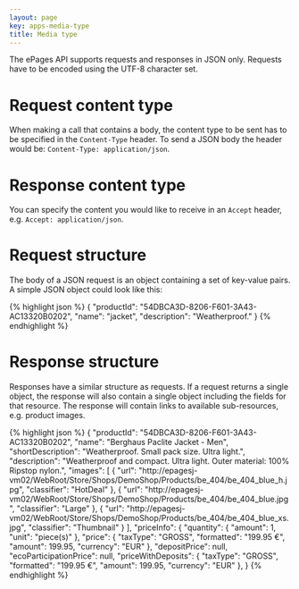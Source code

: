 ```yaml
---
layout: page
key: apps-media-type
title: Media type
---
```


The ePages API supports requests and responses in JSON only. Requests have to be encoded using the UTF-8 character set.

# Request content type

When making a call that contains a body, the content type to be sent has to be specified in the `Content-Type` header. To send a JSON body the header would be: `Content-Type: application/json`.

# Response content type

You can specify the content you would like to receive in an `Accept` header, e.g. `Accept: application/json`.

# Request structure

The body of a JSON request is an object containing a set of key-value pairs. A simple JSON object could look like this:

{% highlight json %}
{
    "productId": "54DBCA3D-8206-F601-3A43-AC13320B0202",
    "name": "jacket",
    "description": "Weatherproof."
}
{% endhighlight %}

# Response structure

Responses have a similar structure as requests. If a request returns a single object, the response will also contain a single object including the fields for that resource. The response will contain links to available sub-resources, e.g. product images.

{% highlight json %}
{
    "productId": "54DBCA3D-8206-F601-3A43-AC13320B0202",
    "name": "Berghaus Paclite Jacket - Men",
    "shortDescription": "Weatherproof. Small pack size. Ultra light.",
    "description": "Weatherproof and compact. Ultra light. Outer material: 100% Ripstop nylon.",
    "images": [
        {
            "url": "http://epagesj-vm02/WebRoot/Store/Shops/DemoShop/Products/be_404/be_404_blue_h.jpg",
            "classifier": "HotDeal"
        },
        {
            "url": "http://epagesj-vm02/WebRoot/Store/Shops/DemoShop/Products/be_404/be_404_blue.jpg",
            "classifier": "Large"
        },
        {
            "url": "http://epagesj-vm02/WebRoot/Store/Shops/DemoShop/Products/be_404/be_404_blue_xs.jpg",
            "classifier": "Thumbnail"
        }
    ],
    "priceInfo": {
        "quantity": {
            "amount": 1,
            "unit": "piece(s)"
        },
        "price": {
            "taxType": "GROSS",
            "formatted": "199.95 €",
            "amount": 199.95,
            "currency": "EUR"
        },
        "depositPrice": null,
        "ecoParticipationPrice": null,
        "priceWithDeposits": {
            "taxType": "GROSS",
            "formatted": "199.95 €",
            "amount": 199.95,
            "currency": "EUR"
        },
}
{% endhighlight %}
